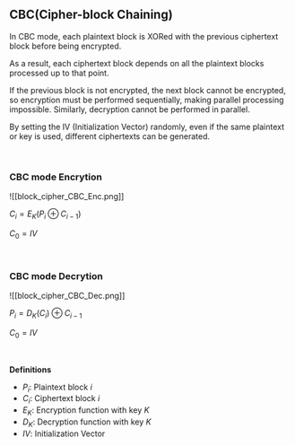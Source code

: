 ## CBC(Cipher-block Chaining)

In CBC mode, each plaintext block is XORed with the previous ciphertext block before being encrypted.

As a result, each ciphertext block depends on all the plaintext blocks processed up to that point.

If the previous block is not encrypted, the next block cannot be encrypted, so encryption must be performed sequentially, making parallel processing impossible. Similarly, decryption cannot be performed in parallel.

By setting the IV (Initialization Vector) randomly, even if the same plaintext or key is used, different ciphertexts can be generated.

<br>

### CBC mode Encrytion
![[block_cipher_CBC_Enc.png]]


$C_i = E_K(P_i \oplus C_{i-1})$

$C_0 = IV$


<br>

### CBC mode Decrytion
![[block_cipher_CBC_Dec.png]]


$P_i = D_K(C_i) \oplus C_{i-1}$

$C_0 = IV$

<br>

**Definitions**

- $P_i$: Plaintext block $i$
- $C_i$: Ciphertext block $i$
- $E_K$: Encryption function with key $K$
- $D_K$: Decryption function with key $K$
- $IV$: Initialization Vector
